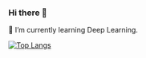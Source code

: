 ### Hi there 👋

 🔭 I’m currently learning Deep Learning.
 
[![Top Langs](https://github-readme-stats.vercel.app/api/top-langs/?username=DevShobhit&layout=compact&theme=radical)](https://github.com/DevShobhit/github-readme-stats)
<!--
**DevShobhit/DevShobhit** is a ✨ _special_ ✨ repository because its `README.md` (this file) appears on your GitHub profile.

Here are some ideas to get you started:

- 🔭 I’m currently working on ...
- 🌱 I’m currently learning ...
- 👯 I’m looking to collaborate on ...
- 🤔 I’m looking for help with ...
- 💬 Ask me about ...
- 📫 How to reach me: ...
- 😄 Pronouns: ...
- ⚡ Fun fact: ...
-->
